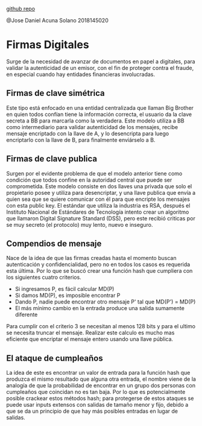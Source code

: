 [github repo](https://github.com/JoDaniel1412/evaluaciones-redes/tree/main/resumenes)

@Jose Daniel Acuna Solano 2018145020

# Firmas Digitales

Surge de la necesidad de avanzar de documentos en papel a digitales, para validar la autenticidad de un emisor, con el fin de proteger contra el fraude, en especial cuando hay entidades financieras involucradas.

## Firmas de clave simétrica

Este tipo está enfocado en una entidad centralizada que llaman Big Brother en quien todos confían tiene la información correcta, el usuario da la clave secreta a BB para marcarla como la verdadera. Este modelo utiliza a BB como intermediario para validar autenticidad de los mensajes, recibe mensaje encriptado con la llave de A, y lo desencripta para luego encriptarlo con la llave de B, para finalmente enviárselo a B.

## Firmas de clave publica

Surgen por el evidente problema de que el modelo anterior tiene como condición que todos confine en la autoridad central que puede ser comprometida. Este modelo consiste en dos llaves una privada que solo el propietario posee y utiliza para desencriptar, y una llave publica que envía a quien sea que se quiere comunicar con él para que encripte los mensajes con esta public key.
El estándar que utiliza la industria es RSA, después el Instituto Nacional de Estándares de Tecnología intento crear un algoritmo que llamaron Digital Signature Standard (DSS), pero este recibió criticas por se muy secreto (el protocolo) muy lento, nuevo e inseguro.

## Compendios de mensaje

Nace de la idea de que las firmas creadas hasta el momento buscan autenticación y confidencialidad, pero no en todos los casos es requerida esta última. Por lo que se buscó crear una función hash que cumpliera con los siguientes cuatro criterios.

- Si ingresamos P, es fácil calcular MD(P)
- Si damos MD(P), es imposible encontrar P
- Dando P, nadie puede encontrar otro mensaje P' tal que MD(P') = MD(P)
- El más mínimo cambio en la entrada produce una salida sumamente diferente

Para cumplir con el criterio 3 se necesitan al menos 128 bits y para el ultimo se necesita truncar el mensaje. Realizar este calculo es mucho mas eficiente que encriptar el mensaje entero usando una llave pública.

## El ataque de cumpleaños

La idea de este es encontrar un valor de entrada para la función hash que produzca el mismo resultado que alguna otra entrada, el nombre viene de la analogía de que la probabilidad de encontrar en un grupo dos personas con cumpleaños que coincidan no es tan baja. Por lo que es potencialmente posible crackear estos métodos hash; para protegerse de estos ataques se puede usar inputs extensos con salidas de tamaño menor y fijo, debido a que se da un principio de que hay más posibles entradas en lugar de salidas.
